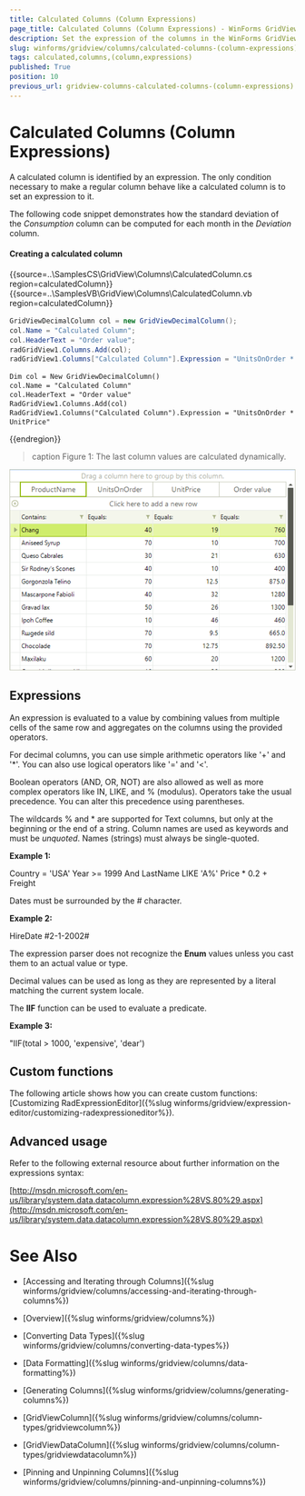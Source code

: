 ```yaml
---
title: Calculated Columns (Column Expressions)
page_title: Calculated Columns (Column Expressions) - WinForms GridView Control
description: Set the expression of the columns in the WinForms GridView to dynamically calculate the values shown in it.
slug: winforms/gridview/columns/calculated-columns-(column-expressions)
tags: calculated,columns,(column,expressions)
published: True
position: 10
previous_url: gridview-columns-calculated-columns-(column-expressions)
---
```


# Calculated Columns (Column Expressions)

A calculated column is identified by an expression. The only condition necessary to make a regular column behave like a calculated column is to set an expression to it. 

The following code snippet demonstrates how the standard deviation of the *Consumption* column can be computed for each month in the *Deviation* column.

#### Creating a calculated column

{{source=..\SamplesCS\GridView\Columns\CalculatedColumn.cs region=calculatedColumn}} 
{{source=..\SamplesVB\GridView\Columns\CalculatedColumn.vb region=calculatedColumn}} 

````C#
GridViewDecimalColumn col = new GridViewDecimalColumn();
col.Name = "Calculated Column";
col.HeaderText = "Order value";
radGridView1.Columns.Add(col);
radGridView1.Columns["Calculated Column"].Expression = "UnitsOnOrder * UnitPrice";

````
````VB.NET
Dim col = New GridViewDecimalColumn()
col.Name = "Calculated Column"
col.HeaderText = "Order value"
RadGridView1.Columns.Add(col)
RadGridView1.Columns("Calculated Column").Expression = "UnitsOnOrder * UnitPrice"

````

{{endregion}} 

>caption Figure 1: The last column values are calculated dynamically.
 
![gridview-columns-calculated-columns-column-expressions 001](images/gridview-columns-calculated-columns-column-expressions001.png)

## Expressions

An expression is evaluated to a value by combining values from multiple cells of the same row and aggregates on the columns using the provided operators. 

For decimal columns, you can use simple arithmetic operators like '+' and '*'. You can also use logical operators like '=' and '<'. 

Boolean operators (AND, OR, NOT) are also allowed as well as more complex operators like IN, LIKE, and % (modulus). Operators take the usual precedence. You can alter this precedence using parentheses. 

The wildcards % and * are supported for Text columns, but only at the beginning or the end of a string. Column names are used as keywords and must be *unquoted*. Names (strings) must always be single-quoted.

__Example 1:__

Country = 'USA' Year >= 1999 And LastName LIKE 'A%' Price * 0.2 + Freight

Dates must be surrounded by the # character.

__Example 2:__

HireDate  #2-1-2002#

The expression parser does not recognize the __Enum__ values unless you cast them to an actual value or type. 

Decimal values can be used as long as they are represented by a literal matching the current system locale.

The __IIF__ function can be used to evaluate a predicate.

__Example 3:__

"IIF(total > 1000, 'expensive', 'dear') 

## Custom functions

The following article shows how you can create custom functions: [Customizing RadExpressionEditor]({%slug winforms/gridview/expression-editor/customizing-radexpressioneditor%}).

## Advanced usage

Refer to the following external resource about further information on the expressions syntax:

[http://msdn.microsoft.com/en-us/library/system.data.datacolumn.expression%28VS.80%29.aspx](http://msdn.microsoft.com/en-us/library/system.data.datacolumn.expression%28VS.80%29.aspx)
# See Also
* [Accessing and Iterating through Columns]({%slug winforms/gridview/columns/accessing-and-iterating-through-columns%})

* [Overview]({%slug winforms/gridview/columns%})

* [Converting Data Types]({%slug winforms/gridview/columns/converting-data-types%})

* [Data Formatting]({%slug winforms/gridview/columns/data-formatting%})

* [Generating Columns]({%slug winforms/gridview/columns/generating-columns%})

* [GridViewColumn]({%slug winforms/gridview/columns/column-types/gridviewcolumn%})

* [GridViewDataColumn]({%slug winforms/gridview/columns/column-types/gridviewdatacolumn%})

* [Pinning and Unpinning Columns]({%slug winforms/gridview/columns/pinning-and-unpinning-columns%})

